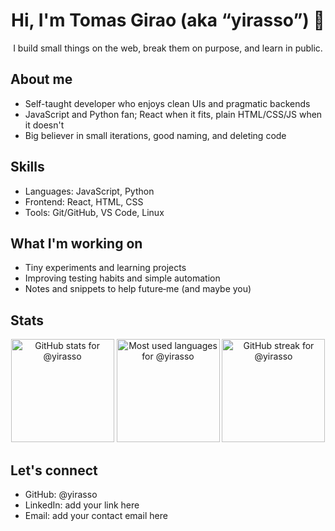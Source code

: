 
<div align="center">

# Hi, I'm Tomas Girao (aka “yirasso”) 👋

I build small things on the web, break them on purpose, and learn in public.

</div>

## About me

- Self-taught developer who enjoys clean UIs and pragmatic backends
- JavaScript and Python fan; React when it fits, plain HTML/CSS/JS when it doesn't
- Big believer in small iterations, good naming, and deleting code

## Skills

- Languages: JavaScript, Python
- Frontend: React, HTML, CSS
- Tools: Git/GitHub, VS Code, Linux

<!-- Add more when you like: Node.js, Express, Docker, PostgreSQL, etc. -->

## What I'm working on

- Tiny experiments and learning projects
- Improving testing habits and simple automation
- Notes and snippets to help future‑me (and maybe you)

## Stats

<div align="center">

<img height="165" src="https://github-readme-stats.vercel.app/api?username=yirasso&show_icons=true&theme=transparent&hide_border=true&rank_icon=github" alt="GitHub stats for @yirasso" />
<img height="165" src="https://github-readme-stats.vercel.app/api/top-langs/?username=yirasso&layout=compact&theme=transparent&hide_border=true" alt="Most used languages for @yirasso" />
<img height="165" src="https://streak-stats.demolab.com/?user=yirasso&theme=transparent&hide_border=true" alt="GitHub streak for @yirasso" />

</div>

## Let's connect

- GitHub: @yirasso
- LinkedIn: add your link here
- Email: add your contact email here

<!-- Tips:
- Replace the placeholders above with your actual contacts.
- Pin a few favorite repositories on your profile.
- Keep this README short—think "technical business card". 
-->